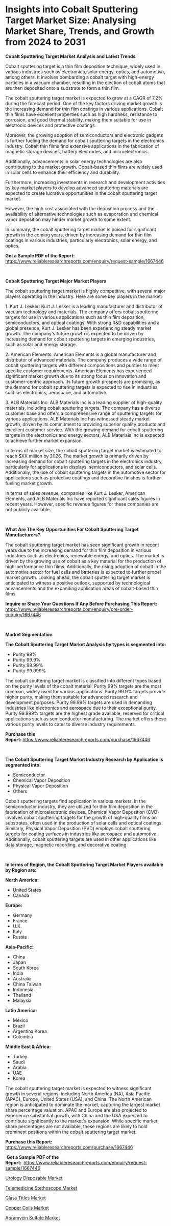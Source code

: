 <p><h1>Insights into Cobalt Sputtering Target Market Size: Analysing Market Share, Trends, and Growth from 2024 to 2031</h1></p><p><strong>Cobalt Sputtering Target Market Analysis and Latest Trends</strong></p>
<p><p>Cobalt sputtering target is a thin film deposition technique, widely used in various industries such as electronics, solar energy, optics, and automotive, among others. It involves bombarding a cobalt target with high-energy particles in a vacuum chamber, resulting in the ejection of cobalt atoms that are then deposited onto a substrate to form a thin film.</p><p>The cobalt sputtering target market is expected to grow at a CAGR of 7.2% during the forecast period. One of the key factors driving market growth is the increasing demand for thin film coatings in various applications. Cobalt thin films have excellent properties such as high hardness, resistance to corrosion, and good thermal stability, making them suitable for use in electronic devices and protective coatings.</p><p>Moreover, the growing adoption of semiconductors and electronic gadgets is further fueling the demand for cobalt sputtering targets in the electronics industry. Cobalt thin films find extensive applications in the fabrication of magnetic storage devices, battery electrodes, and microelectronics.</p><p>Additionally, advancements in solar energy technologies are also contributing to the market growth. Cobalt-based thin films are widely used in solar cells to enhance their efficiency and durability.</p><p>Furthermore, increasing investments in research and development activities by key market players to develop advanced sputtering materials are expected to create lucrative opportunities in the cobalt sputtering target market.</p><p>However, the high cost associated with the deposition process and the availability of alternative technologies such as evaporation and chemical vapor deposition may hinder market growth to some extent.</p><p>In summary, the cobalt sputtering target market is poised for significant growth in the coming years, driven by increasing demand for thin film coatings in various industries, particularly electronics, solar energy, and optics.</p></p>
<p><strong>Get a Sample PDF of the Report:&nbsp;</strong> <a href="https://www.reliableresearchreports.com/enquiry/request-sample/1667446">https://www.reliableresearchreports.com/enquiry/request-sample/1667446</a></p>
<p>&nbsp;</p>
<p><strong>Cobalt Sputtering Target Major Market Players</strong></p>
<p><p>The cobalt sputtering target market is highly competitive, with several major players operating in the industry. Here are some key players in the market:</p><p>1. Kurt J. Lesker: Kurt J. Lesker is a leading manufacturer and distributor of vacuum technology and materials. The company offers cobalt sputtering targets for use in various applications such as thin film deposition, semiconductors, and optical coatings. With strong R&D capabilities and a global presence, Kurt J. Lesker has been experiencing steady market growth. The company's future growth is expected to be driven by increasing demand for cobalt sputtering targets in emerging industries, such as solar and energy storage.</p><p>2. American Elements: American Elements is a global manufacturer and distributor of advanced materials. The company produces a wide range of cobalt sputtering targets with different compositions and purities to meet specific customer requirements. American Elements has experienced significant market growth due to its strong focus on innovation and customer-centric approach. Its future growth prospects are promising, as the demand for cobalt sputtering targets is expected to rise in industries such as electronics, aerospace, and automotive.</p><p>3. ALB Materials Inc: ALB Materials Inc is a leading supplier of high-quality materials, including cobalt sputtering targets. The company has a diverse customer base and offers a comprehensive range of sputtering targets for various applications. ALB Materials Inc has witnessed steady market growth, driven by its commitment to providing superior quality products and excellent customer service. With the growing demand for cobalt sputtering targets in the electronics and energy sectors, ALB Materials Inc is expected to achieve further market expansion.</p><p>In terms of market size, the cobalt sputtering target market is estimated to reach $XX million by 2026. The market growth is primarily driven by increasing demand for cobalt sputtering targets in the electronics industry, particularly for applications in displays, semiconductors, and solar cells. Additionally, the use of cobalt sputtering targets in the automotive sector for applications such as protective coatings and decorative finishes is further fueling market growth.</p><p>In terms of sales revenue, companies like Kurt J. Lesker, American Elements, and ALB Materials Inc have reported significant sales figures in recent years. However, specific revenue figures for these companies are not publicly available.</p></p>
<p>&nbsp;</p>
<p><strong>What Are The Key Opportunities For Cobalt Sputtering Target Manufacturers?</strong></p>
<p><p>The cobalt sputtering target market has seen significant growth in recent years due to the increasing demand for thin film deposition in various industries such as electronics, renewable energy, and optics. The market is driven by the growing use of cobalt as a key material for the production of high-performance thin films. Additionally, the rising adoption of cobalt in the automotive sector for fuel cells and batteries is expected to further propel market growth. Looking ahead, the cobalt sputtering target market is anticipated to witness a positive outlook, supported by technological advancements and the expanding application areas of cobalt-based thin films.</p></p>
<p><strong>Inquire or Share Your Questions If Any Before Purchasing This Report:</strong> <a href="https://www.reliableresearchreports.com/enquiry/pre-order-enquiry/1667446">https://www.reliableresearchreports.com/enquiry/pre-order-enquiry/1667446</a></p>
<p>&nbsp;</p>
<p><strong>Market Segmentation</strong></p>
<p><strong>The Cobalt Sputtering Target Market Analysis by types is segmented into:</strong></p>
<p><ul><li>Purity 99%</li><li>Purity 99.9%</li><li>Purity 99.99%</li><li>Purity 99.999%</li></ul></p>
<p><p>The cobalt sputtering target market is classified into different types based on the purity levels of the cobalt material. Purity 99% targets are the most common, widely used for various applications. Purity 99.9% targets provide higher purity, making them suitable for advanced research and development purposes. Purity 99.99% targets are used in demanding industries like electronics and aerospace due to their exceptional purity. Purity 99.999% targets are the highest grade available, reserved for critical applications such as semiconductor manufacturing. The market offers these various purity levels to cater to diverse industry requirements.</p></p>
<p><strong>Purchase this Report:&nbsp;</strong><a href="https://www.reliableresearchreports.com/purchase/1667446">https://www.reliableresearchreports.com/purchase/1667446</a></p>
<p>&nbsp;</p>
<p><strong>The Cobalt Sputtering Target Market Industry Research by Application is segmented into:</strong></p>
<p><ul><li>Semiconductor</li><li>Chemical Vapor Deposition</li><li>Physical Vapor Deposition</li><li>Others</li></ul></p>
<p><p>Cobalt sputtering targets find application in various markets. In the semiconductor industry, they are utilized for thin film deposition in the fabrication of microelectronic devices. Chemical Vapor Deposition (CVD) involves cobalt sputtering targets for the growth of high-quality films on substrates, often used in the production of solar cells and optical coatings. Similarly, Physical Vapor Deposition (PVD) employs cobalt sputtering targets for coating surfaces in industries like aerospace and automotive. Additionally, cobalt sputtering targets are used in other applications like data storage, magnetic recording, and decorative coating.</p></p>
<p>&nbsp;</p>
<p><strong>In terms of Region, the Cobalt Sputtering Target Market Players available by Region are:</strong></p>
<p>
    <p> <strong> North America: </strong>
        <ul>
            <li>United States</li>
            <li>Canada</li>
        </ul>
        </p> 
    <p> <strong> Europe: </strong>
        <ul>
            <li>Germany</li>
            <li>France</li>
            <li>U.K.</li>
            <li>Italy</li>
            <li>Russia</li>
        </ul>
        </p> 
    <p> <strong> Asia-Pacific: </strong>
        <ul>
            <li>China</li>
            <li>Japan</li>
            <li>South Korea</li>
            <li>India</li>
            <li>Australia</li>
            <li>China Taiwan</li>
            <li>Indonesia</li>
            <li>Thailand</li>
            <li>Malaysia</li>
        </ul>
        </p> 
    <p> <strong> Latin America: </strong>
        <ul>
            <li>Mexico</li>
            <li>Brazil</li>
            <li>Argentina Korea</li>
            <li>Colombia</li>
        </ul>
        </p> 
    <p> <strong> Middle East & Africa: </strong>
        <ul>
            <li>Turkey</li>
            <li>Saudi</li>
            <li>Arabia</li>
            <li>UAE</li>
            <li>Korea</li>
        </ul>
    </p>
    </p>
<p><p>The cobalt sputtering target market is expected to witness significant growth in several regions, including North America (NA), Asia Pacific (APAC), Europe, United States (USA), and China. The North American region is anticipated to dominate the market, capturing the largest market share percentage valuation. APAC and Europe are also projected to experience substantial growth, with China and the USA expected to contribute significantly to the market's expansion. While specific market share percentages are not available, these regions are likely to hold prominent positions within the cobalt sputtering target market.</p></p>
<p><strong>Purchase this Report: </strong><a href="https://www.reliableresearchreports.com/purchase/1667446">https://www.reliableresearchreports.com/purchase/1667446</a></p>
<p>&nbsp;<strong>Get a Sample PDF of the Report:&nbsp;&nbsp;</strong><a href="https://www.reliableresearchreports.com/enquiry/request-sample/1667446">https://www.reliableresearchreports.com/enquiry/request-sample/1667446</a></p>
<p><strong></strong></p>
<p><p><a href="https://github.com/suaretopek9/Market-Research-Report-List-1/blob/main/urology-disposable-market.md">Urology Disposable Market</a></p><p><a href="https://github.com/dimitrishawkinswaynenp91rgz/Market-Research-Report-List-1/blob/main/telemedicine-stethoscope-market.md">Telemedicine Stethoscope Market</a></p><p><a href="https://medium.com/@aliabrakus/glass-titles-market-trends-and-market-analysis-forecasted-for-period-2024-2031-9087a232b4e5">Glass Titles Market</a></p><p><a href="https://medium.com/@aliabrakus/copper-coils-market-size-market-outlook-and-market-forecast-2024-to-2031-d15489b52c80">Copper Coils Market</a></p><p><a href="https://medium.com/@aliabrakus/apramycin-sulfate-market-insight-market-trends-growth-forecasted-from-2024-to-2031-b639fa734982">Apramycin Sulfate Market</a></p></p>